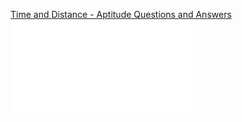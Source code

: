 [Time and Distance - Aptitude Questions and Answers](../pics/Time%20and%20Distance%20-%20Aptitude%20Questions%20and%20Answers.pdf)
![](../pics/Time%20and%20Distance%20-%20Aptitude%20Questions%20and%20Answers.pdf)

